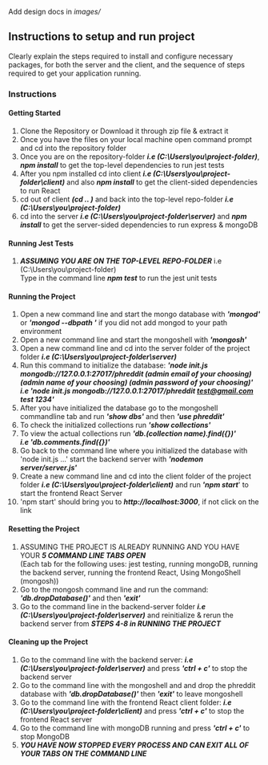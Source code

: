 Add design docs in *images/*

## Instructions to setup and run project
Clearly explain the steps required to install and configure necessary packages,
for both the server and the client, and the sequence of steps required to get
your application running.

### Instructions

#### Getting Started

1. Clone the Repository or Download it through zip file & extract it
2. Once you have the files on your local machine open command prompt and cd into the repository folder
3. Once you are on the repository-folder ***i.e (C:\Users\you\project-folder)***, ***npm install*** to get the top-level dependencies to run jest tests
4. After you npm installed cd into client ***i.e (C:\Users\you\project-folder\client)*** and also ***npm install*** to get the client-sided dependencies to run React
5. cd out of client ***(cd .. )*** and back into the top-level repo-folder ***i.e (C:\Users\you\project-folder)***
6. cd into the server ***i.e (C:\Users\you\project-folder\server)*** and ***npm install*** to get the server-sided dependencies to run express & mongoDB

#### Running Jest Tests

1. ***ASSUMING YOU ARE ON THE TOP-LEVEL REPO-FOLDER***  i.e (C:\Users\you\project-folder)  
Type in the command line ***npm test*** to run the jest unit tests

#### Running the Project

1. Open a new command line and start the mongo database with ***'mongod'*** or ***'mongod --dbpath <path-to-data-directory>'*** if you did not add mongod to your path environment
2. Open a new command line and start the mongoshell with ***'mongosh'***
3. Open a new command line and cd into the server folder of the project folder ***i.e (C:\Users\you\project-folder\server)***
4. Run this command to initialize the database: ***'node init.js mongodb://127.0.0.1:27017/phreddit (admin email of your choosing) (admin name of your choosing) (admin password of your choosing)'***  
***i.e 'node init.js mongodb://127.0.0.1:27017/phreddit test@gmail.com test 1234'***
5. After you have initialized the database go to the mongoshell commandline tab and run ***'show dbs'*** and then ***'use phreddit'***
6. To check the initialized collections run ***'show collections'***
7. To view the actual collections run ***'db.(collection name).find({})'***  
***i.e 'db.comments.find({})'***
8. Go back to the command line where you initialized the database with 'node init.js ...' start the backend server with ***'nodemon server/server.js'***
9. Create a new command line and cd into the client folder of the project folder ***i.e (C:\Users\you\project-folder\client)*** and run ***'npm start***' to start the frontend React Server
10. 'npm start' should bring you to ***http://localhost:3000***, if not click on the link

#### Resetting the Project

1. ASSUMING THE PROJECT IS ALREADY RUNNING AND YOU HAVE YOUR ***5 COMMAND LINE TABS OPEN***  
(Each tab for the following uses: jest testing, running mongoDB, running the backend server, running the frontend React, Using MongoShell (mongosh))
2. Go to the mongosh command line and run the command: ***'db.dropDatabase()'*** and then ***'exit'***
3. Go to the command line in the backend-server folder ***i.e (C:\Users\you\project-folder\server)*** and reinitialize & rerun the backend server from ***STEPS 4-8 in RUNNING THE PROJECT***

#### Cleaning up the Project

1. Go to the command line with the backend server: ***i.e (C:\Users\you\project-folder\server)*** and press ***'ctrl + c'*** to stop the backend server
2. Go to the command line with the mongoshell and and drop the phreddit database with ***'db.dropDatabase()'*** then ***'exit'*** to leave mongoshell
3. Go to the command line with the frontend React client folder: ***i.e (C:\Users\you\project-folder\client)*** and press ***'ctrl + c'*** to stop the frontend React server
4. Go to the command line with mongoDB running and press ***'ctrl + c'*** to stop MongoDB
5. ***YOU HAVE NOW STOPPED EVERY PROCESS AND CAN EXIT ALL OF YOUR TABS ON THE COMMAND LINE***